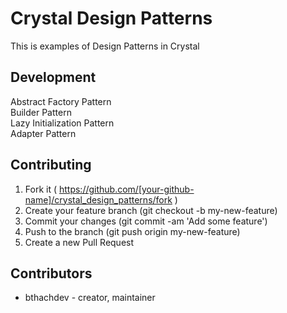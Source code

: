 # Crystal Design Patterns
This is examples of Design Patterns in Crystal

## Development
Abstract Factory Pattern  
Builder Pattern  
Lazy Initialization Pattern  
Adapter Pattern  

## Contributing

1. Fork it ( https://github.com/[your-github-name]/crystal_design_patterns/fork )
2. Create your feature branch (git checkout -b my-new-feature)
3. Commit your changes (git commit -am 'Add some feature')
4. Push to the branch (git push origin my-new-feature)
5. Create a new Pull Request

## Contributors

- bthachdev - creator, maintainer
